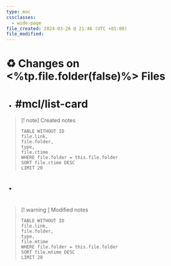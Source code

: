 ```yaml
---
type: moc
cssclasses:
  - wide-page
file_created: 2024-03-26 @ 21:46 (UTC +01:00)
file_modified:
---
```

# ♻️ Changes on <%tp.file.folder(false)%>  Files

-  # #mcl/list-card
> [! note] Created notes
> ```dataview
> TABLE WITHOUT ID
> file.link,
> file.folder,
> type,
> file.ctime
> WHERE file.folder = this.file.folder
> SORT file.ctime DESC
> LIMIT 20
>```

-  #  
> [! warning ] Modified notes
> ```dataview
> TABLE WITHOUT ID
> file.link,
> file.folder,
> type,
> file.mtime
> WHERE file.folder = this.file.folder
> SORT file.mtime DESC
> LIMIT 20
>```
